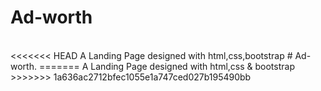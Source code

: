 # Ad-worth
<br>
<<<<<<< HEAD
A Landing Page designed with html,css,bootstrap 
# Ad-worth.
=======
A Landing Page designed with html,css & bootstrap 
>>>>>>> 1a636ac2712bfec1055e1a747ced027b195490bb
